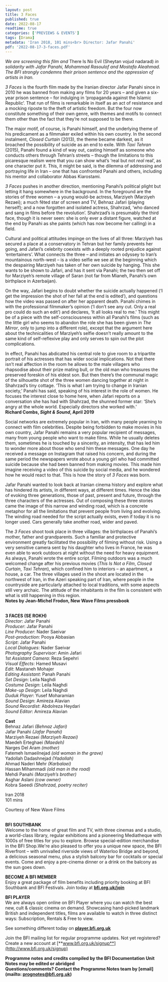 ```yaml
---
layout: post
title: 3 Faces
published: true
date: 2022-08-17
readtime: true
categories: ['PREVIEWS & EVENTS']
tags: [Drama]
metadata: 'Iran 2018, 101 mins<br> Director: Jafar Panahi'
pdf: '2022-08-17-3-faces.pdf'
---
```


_We are screening this film and_ There Is No Evil (Sheytan vojud nadarad) _in solidarity with Jafar Panahi, Mohammad Rasoulof and Mostafa Aleahmad.  The BFI strongly condemns their prison sentence and the oppression of artists in Iran._

_3 Faces_ is the fourth film made by the Iranian director Jafar Panahi since in 2010 he was banned from making any films for 20 years – and given a six-year prison sentence – for indulging in ‘propaganda against the Islamic Republic’. That run of films is remarkable in itself as an act of resistance and a mocking riposte to the theft of artistic freedom. But the four now constitute something of their own genre, with themes and motifs to connect them other than the fact that they’re not supposed to be there.

The major motif, of course, is Panahi himself, and the underlying theme of his predicament as a filmmaker exiled within his own country. In the second instalment, _Closed Curtain_ (2013), the theme became darkest, as it broached the possibility of suicide as an end to exile. With _Taxi Tehran_ (2015), Panahi found a kind of way out, casting himself as someone who conducts others through Tehran’s streets – though the limitations to this picaresque realism were that you can show what’s ‘real but not _real_ real’, as one character put it. This, it might be said, is the dilemma of addressing and portraying life in Iran – one that has confronted Panahi and others, including his mentor and collaborator Abbas Kiarostami.

_3 Faces_ pushes in another direction, mentioning Panahi’s political plight but letting it hang somewhere in the background. In the foreground are the stories of three women – a young would-be actress, Marziyeh (Marziyeh Rezaei); a much fêted star of screen and TV, Behnaz Jafari (playing herself); and a now forgotten and isolated actress, Shahrzad, ‘who danced and sang in films before the revolution’. Shahrzad’s is presumably the third face, though it is never seen: she is only ever a distant figure, watched at the end by Panahi as she paints (which has now become her calling) in a field.

Cultural and political attitudes impinge on the lives of all three: Marziyeh has secured a place at a conservatory in Tehran but her family prevents her going, and Jafari’s celebrity coexists with a deeply rooted prejudice against ‘entertainers’. What connects the three – and initiates an odyssey to Iran’s mountainous north-west – is a video selfie we see at the beginning which the despairing Marziyeh has taken of her own suicide by hanging. This she wants to be shown to Jafari, and has it sent via Panahi; the two then set off for Marziyeh’s remote village of Saran (not far from Mianeh, Panahi’s own birthplace in Azerbaijan).

On the way, Jafari begins to doubt whether the suicide actually happened (‘I get the impression the shot of her fall at the end is edited’), and questions how the video was passed on after her apparent death. Panahi chimes in with the professional filmmaker’s opinion (‘I don’t see any cut. Only a real pro could do such an edit’) and declares, ‘It all looks real to me.’ This might be of a piece with the self-consciousness within all Panahi’s films (such as the little girl who seems to abandon the role she has been given in _The Mirror_, only to jump into a different role), except that the argument here about the technicalities of Marziyeh’s selfie doesn’t really amount to the same kind of self-reflexive play and only serves to spin out the plot complications.

In effect, Panahi has abdicated his central role to give room to a tripartite portrait of his actresses that has wider social implications. Not that there isn’t real affection in the room he allows to the male villagers who rhapsodise about their prize mating bull, or the old man who treasures the preserved foreskin of his eldest son. But then there’s the communal magic of the silhouette shot of the three women dancing together at night in Shahrzad’s tiny cottage. ‘This is what I am trying to change in Iranian society,’ Panahi has said, speaking of his interest in the role of women. He focuses the interest close to home here, when Jafari reports on a conversation she has had with Shahrzad, the shunned former star: ‘She’s angry at the whole world. Especially directors she worked with.’  
**Richard Combs, _Sight & Sound_, April 2019**

Social networks are extremely popular in Iran, with many people yearning to connect with film celebrities. Despite being forbidden to make movies in his own country, Jafar Panahi remains a very popular recipient of messages, many from young people who want to make films. While he usually deletes them, sometimes he is touched by a sincerity, an intensity, that has led him to wonder more about those who send him these messages. One day he received a message on Instagram that raised his concern, and during the same period the newspapers wrote about a young girl who had committed suicide because she had been banned from making movies. This made him imagine receiving a video of this suicide by social media, and he wondered how he would react to that. This is how the story of _3 Faces_ was born.

Jafar Panahi wanted to look back at Iranian cinema history and explore what has hindered its artists, in different ways, at different times. Hence the idea of evoking three generations, those of past, present and future, through the three characters of the actresses. Out of composing these three stories came the image of this narrow and winding road, which is a concrete metaphor for all the limitations that prevent people from living and evolving. The winding road needed for the script actually exists, even if today it is no longer used. Cars generally take another road, wider and paved.

The _3 Faces_ shoot took place in three villages: the birthplaces of Panahi’s mother, father and grandparents. Such a familiar and protective environment greatly facilitated the possibility of filming without risk. Using a very sensitive camera sent by his daughter who lives in France, he was even able to work outdoors at night without the need for heavy equipment. As always, Panahi wrote the entire script. Filming outdoors was a much welcomed change after his previous movies (_This Is Not a Film_, _Closed Curtain_, _Taxi Tehran_), which confined him to interiors – an apartment, a house, a car. The three villages used in the shoot are located in the northwest of Iran, in the Azeri speaking part of Iran, where people in the countryside are particularly attached to local traditions, with some aspects still very archaic. The attitude of the inhabitants in the film is consistent with what is still happening in this region.  
**Notes by Jean-Michel Frodon, New Wave Films pressbook**
<br><br>

**3 FACES (SE ROKH)**  
_Director_: Jafar Panahi  
_Producer_: Jafar Panahi  
_Line Producer_: Nader Saeivar  
_Post-production_: Pooya Abbasian  
_Script_: Jafar Panahi  
_Local Dialogues_: Nader Saeivar  
_Photography Supervisor_: Amin Jafari  
_1st Assistant Camera_: Reza Sepehri  
_Visual Effects_: Hamed Musavi  
_Edit_: Mastaneh Mohajer  
_Editing Assistant_: Panah Panahi  
_Set Design_: Leila Naghdi  
_Costume Design_: Leila Naghdi  
_Make-up Design_: Leila Naghdi  
_Duduk Player_: Yusef Moharamian  
_Sound Design_: Amireza Alavian  
_Sound Recordist_: Abdolreza Heydari  
_Sound Editor_: Amireza Alavian

**Cast**  
Behnaz Jafari _(Behnaz Jafari)_  
Jafar Panahi _(Jafar Panahi)_  
Marziyeh Rezaei _(Marziyeh Rezaei)_  
Maedeh Erteghaei _(Maedeh)_  
Narges Del Aram _(mother)_  
Fatemeh Ismaeilnejad _(old woman in the grave)_  
Yadollah Dadashnejad _(Yadollah)_  
Ahmad Naderi Mehr _(Karbalaei)_  
Hassan Mihammadi _(old man in the road)_  
Mehdi Panahi _(Marziyeh’s brother)_  
Asghar Aslani _(cow owner)_  
Kobra Saeedi _(Shahrzad, poetry reciter)_

Iran 2018  
101 mins

Courtesy of New Wave Films<br>
<br>

**BFI SOUTHBANK**  
Welcome to the home of great film and TV, with three cinemas and a studio, a world-class library, regular exhibitions and a pioneering Mediatheque with 1000s of free titles for you to explore. Browse special-edition merchandise in the BFI Shop.We&#39;re also pleased to offer you a unique new space, the BFI Riverfront – with unrivalled riverside views of Waterloo Bridge and beyond, a delicious seasonal menu, plus a stylish balcony bar for cocktails or special events. Come and enjoy a pre-cinema dinner or a drink on the balcony as the sun goes down.  

**BECOME A BFI MEMBER**  
Enjoy a great package of film benefits including priority booking at BFI Southbank and BFI Festivals. Join today at [**bfi.org.uk/join**](http://www.bfi.org.uk/join)  

**BFI PLAYER**  
 We are always open online on BFI Player where you can watch the best new, cult &amp; classic cinema on demand. Showcasing hand-picked landmark British and independent titles, films are available to watch in three distinct ways: Subscription, Rentals &amp; Free to view.  

See something different today on [**player.bfi.org.uk**](https://player.bfi.org.uk)  

Join the BFI mailing list for regular programme updates. Not yet registered? Create a new account at [**www.bfi.org.uk/signup**](http://www.bfi.org.uk/signup)

**Programme notes and credits compiled by the BFI Documentation Unit  
Notes may be edited or abridged  
Questions/comments? Contact the Programme Notes team by [email](mailto: prognotes@bfi.org.uk)**

<!--stackedit_data:
eyJoaXN0b3J5IjpbLTE1NTY1NzU5MzddfQ==
-->
